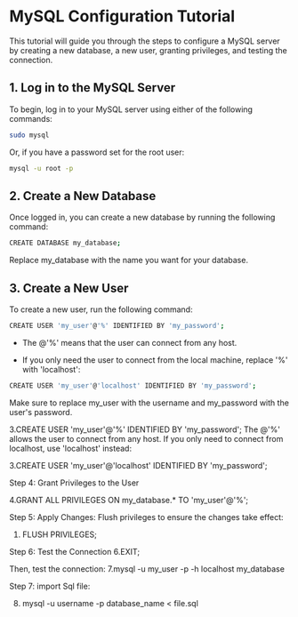 # MySQL Configuration Tutorial

This tutorial will guide you through the steps to configure a MySQL server by creating a new database, a new user, granting privileges, and testing the connection.

## 1. Log in to the MySQL Server

To begin, log in to your MySQL server using either of the following commands:

```bash
sudo mysql

```
<p>Or, if you have a password set for the root user:</p>

```bash
mysql -u root -p
```

<h2> 2. Create a New Database </h2>

<p>Once logged in, you can create a new database by running the following command:</p>

```bash
CREATE DATABASE my_database;
```

<p>Replace my_database with the name you want for your database.</p>

<h2> 3. Create a New User </h2>

<p> To create a new user, run the following command: </p>

```bash
CREATE USER 'my_user'@'%' IDENTIFIED BY 'my_password';

```
* The @'%' means that the user can connect from any host.

* If you only need the user to connect from the local machine, replace '%' with 'localhost':

```bash
CREATE USER 'my_user'@'localhost' IDENTIFIED BY 'my_password';

```
<p> Make sure to replace my_user with the username and my_password with the user's password.</p>


3.CREATE USER 'my_user'@'%' IDENTIFIED BY 'my_password';
The @'%' allows the user to connect from any host. If you only need to connect from localhost, use 'localhost' instead:

3.CREATE USER 'my_user'@'localhost' IDENTIFIED BY 'my_password';

Step 4: Grant Privileges to the User

4.GRANT ALL PRIVILEGES ON my_database.* TO 'my_user'@'%';

Step 5: Apply Changes:
Flush privileges to ensure the changes take effect:
1. FLUSH PRIVILEGES;

Step 6: Test the Connection
6.EXIT;

Then, test the connection:
7.mysql -u my_user -p -h localhost my_database


Step 7: import Sql file:

8. mysql -u username -p database_name < file.sql
